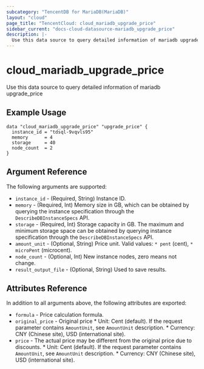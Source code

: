 ```yaml
---
subcategory: "TencentDB for MariaDB(MariaDB)"
layout: "cloud"
page_title: "TencentCloud: cloud_mariadb_upgrade_price"
sidebar_current: "docs-cloud-datasource-mariadb_upgrade_price"
description: |-
  Use this data source to query detailed information of mariadb upgrade_price
---
```


# cloud_mariadb_upgrade_price

Use this data source to query detailed information of mariadb upgrade_price

## Example Usage

```hcl
data "cloud_mariadb_upgrade_price" "upgrade_price" {
  instance_id = "tdsql-9vqvls95"
  memory      = 4
  storage     = 40
  node_count  = 2
}
```

## Argument Reference

The following arguments are supported:

* `instance_id` - (Required, String) Instance ID.
* `memory` - (Required, Int) Memory size in GB, which can be obtained by querying the instance specification through the `DescribeDBInstanceSpecs` API.
* `storage` - (Required, Int) Storage capacity in GB. The maximum and minimum storage space can be obtained by querying instance specification through the `DescribeDBInstanceSpecs` API.
* `amount_unit` - (Optional, String) Price unit. Valid values: `* pent` (cent), `* microPent` (microcent).
* `node_count` - (Optional, Int) New instance nodes, zero means not change.
* `result_output_file` - (Optional, String) Used to save results.

## Attributes Reference

In addition to all arguments above, the following attributes are exported:

* `formula` - Price calculation formula.
* `original_price` - Original price * Unit: Cent (default). If the request parameter contains `AmountUnit`, see `AmountUnit` description. * Currency: CNY (Chinese site), USD (international site).
* `price` - The actual price may be different from the original price due to discounts. * Unit: Cent (default). If the request parameter contains `AmountUnit`, see `AmountUnit` description. * Currency: CNY (Chinese site), USD (international site).


